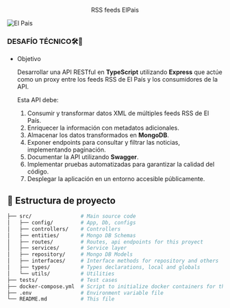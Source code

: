 <p align="center">
    RSS feeds ElPais

</p>

![El Pais](https://static.elpais.com/dist/resources/images/logos/primary/el-pais.svg)

### DESAFÍO TÉCNICO🛠️🚀

- Objetivo
    
    Desarrollar una API RESTful en **TypeScript** utilizando **Express** que actúe como un proxy entre los feeds RSS de El País y los consumidores de la API. 
    
    Esta API debe:
    
    1. Consumir y transformar datos XML de múltiples feeds RSS de El País.
    2. Enriquecer la información con metadatos adicionales.
    3. Almacenar los datos transformados en **MongoDB**.
    4. Exponer endpoints para consultar y filtrar las noticias, implementando paginación.
    5. Documentar la API utilizando **Swagger**.
    6. Implementar pruebas automatizadas para garantizar la calidad del código.
    7. Desplegar la aplicación en un entorno accesible públicamente.

## 📁 Estructura de proyecto

```bash
├── src/                # Main source code
│   ├── config/         # App, Db, configs
│   ├── controllers/    # Controllers
│   ├── entities/       # Mongo DB Schemas 
│   ├── routes/         # Routes, api endpoints for this proyect
│   ├── services/       # Service layer
│   ├── repository/     # Mongo DB Models
│   ├── interfaces/     # Interface methods for repository and others
│   ├── types/          # Types declarations, local and globals
│   └── utils/          # Utilities
├── tests/              # Test cases
├── docker-compose.yml  # Script to initialize docker containers for the app
├── .env                # Environment variable file
└── README.md           # This file
```